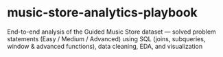 # music-store-analytics-playbook
End-to-end analysis of the Guided Music Store dataset — solved problem statements (Easy / Medium / Advanced) using SQL (joins, subqueries, window &amp; advanced functions), data cleaning, EDA, and visualization
